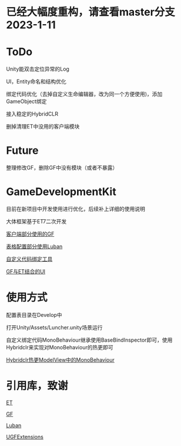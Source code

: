 # 已经大幅度重构，请查看master分支 2023-1-11

# ToDo
Unity能双击定位异常的Log

UI，Entity命名和结构优化

绑定代码优化（去掉自定义生命编辑器，改为同一个方便使用)，添加GameObject绑定

接入稳定的HybridCLR

删掉清理ET中没用的客户端模块

# Future

整理修改GF，删除GF中没有模块（或者不暴露）

# GameDevelopmentKit

目前在新项目中开发使用进行优化，后续补上详细的使用说明

大体框架基于ET7二次开发

[客户端部分使用的GF](./Unity/Assets/Scripts/Library/UnityGameFramework)

[表格配置部分使用Luban](./Tools/luban)

[自定义代码绑定工具](./Unity/Assets/Scripts/Editor/UGF/Common/BaseBindInspector)

[GF与ET结合的UI](./Unity/Assets/Scripts/Codes/ModelView/Client/UGF/UI)

# 使用方式
配置表目录在Develop中

打开Unity/Assets/Luncher.unity场景运行

自定义绑定代码MonoBehaviour继承使用BaseBindInspector即可，使用Hybridclr来实现对MonoBehaviour的热更即可

[Hybridclr热更ModelView中的MonoBehaviour](https://focus-creative-games.github.io/hybridclr/monobehaviour/)

# 引用库，致谢
[ET](https://github.com/egametang/ET)

[GF](https://github.com/EllanJiang/UnityGameFramework)

[Luban](https://github.com/focus-creative-games/luban_examples)

[UGFExtensions](https://github.com/FingerCaster/UGFExtensions)
